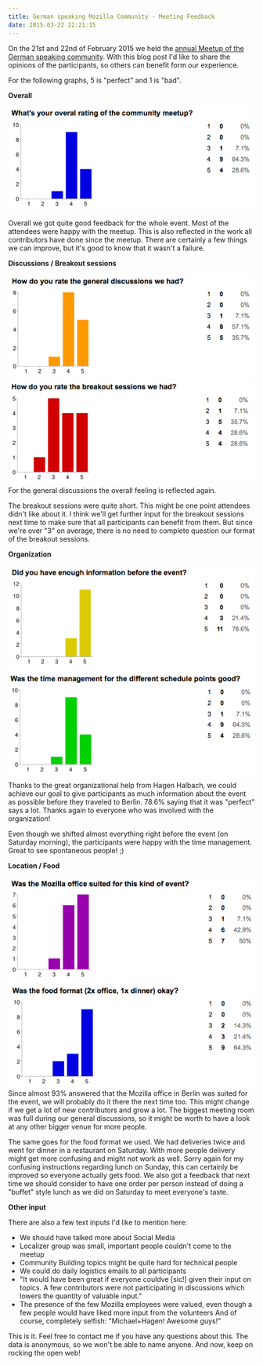 ```yaml
---
title: German speaking Mozilla Community - Meeting Feedback
date: 2015-03-22 22:21:15
---
```


On the 21st and 22nd of February 2015 we held the [annual Meetup of the German speaking community](http://www.michaelkohler.info/2015/mozilla-german-speaking-community-meetup-2015-day1). With this blog post I'd like to share the opinions of the participants, so others can benefit form our experience.

For the following graphs, 5 is "perfect" and 1 is "bad".

**Overall**

[![Screen Shot 2015-03-22 at 20.51.43](/images/2015/03/Screen-Shot-2015-03-22-at-20.51.43.png)](/images/2015/03/Screen-Shot-2015-03-22-at-20.51.43.png)

Overall we got quite good feedback for the whole event. Most of the attendees were happy with the meetup. This is also reflected in the work all contributors have done since the meetup. There are certainly a few things we can improve, but it's good to know that it wasn't a failure.

**Discussions / Breakout sessions**

[![Screen Shot 2015-03-22 at 20.57.41](/images/2015/03/Screen-Shot-2015-03-22-at-20.57.41.png)](/images/2015/03/Screen-Shot-2015-03-22-at-20.57.41.png)[![Screen Shot 2015-03-22 at 20.57.49](/images/2015/03/Screen-Shot-2015-03-22-at-20.57.49.png)](/images/2015/03/Screen-Shot-2015-03-22-at-20.57.49.png)For the general discussions the overall feeling is reflected again.

The breakout sessions were quite short. This might be one point attendees didn't like about it. I think we'll get further input for the breakout sessions next time to make sure that all participants can benefit from them. But since we're over "3" on average, there is no need to complete question our format of the breakout sessions.

**Organization**

[![Screen Shot 2015-03-22 at 21.00.55](/images/2015/03/Screen-Shot-2015-03-22-at-21.00.55.png)](/images/2015/03/Screen-Shot-2015-03-22-at-21.00.55.png) [![Screen Shot 2015-03-22 at 21.01.00](/images/2015/03/Screen-Shot-2015-03-22-at-21.01.00.png)](/images/2015/03/Screen-Shot-2015-03-22-at-21.01.00.png)Thanks to the great organizational help from Hagen Halbach, we could achieve our goal to give participants as much information about the event as possible before they traveled to Berlin. 78.6% saying that it was "perfect" says a lot. Thanks again to everyone who was involved with the organization!

Even though we shifted almost everything right before the event (on Saturday morning), the participants were happy with the time management. Great to see spontaneous people! ;)

**Location / Food**

[![Screen Shot 2015-03-22 at 21.08.45](/images/2015/03/Screen-Shot-2015-03-22-at-21.08.45.png)](/images/2015/03/Screen-Shot-2015-03-22-at-21.08.45.png) [![Screen Shot 2015-03-22 at 21.08.52](/images/2015/03/Screen-Shot-2015-03-22-at-21.08.52.png)](/images/2015/03/Screen-Shot-2015-03-22-at-21.08.52.png)Since almost 93% answered that the Mozilla office in Berlin was suited for the event, we will probably do it there the next time too. This might change if we get a lot of new contributors and grow a lot. The biggest meeting room was full during our general discussions, so it might be worth to have a look at any other bigger venue for more people.

The same goes for the food format we used. We had deliveries twice and went for dinner in a restaurant on Saturday. With more people delivery might get more confusing and might not work as well. Sorry again for my confusing instructions regarding lunch on Sunday, this can certainly be improved so everyone actually gets food. We also got a feedback that next time we should consider to have one order per person instead of doing a "buffet" style lunch as we did on Saturday to meet everyone's taste.

**Other input**

There are also a few text inputs I'd like to mention here:

*   We should have talked more about Social Media
*   Localizer group was small, important people couldn't come to the meetup
*   Community Building topics might be quite hard for technical people
*   We could do daily logistics emails to all participants
*   "It would have been great if everyone couldve [sic!] given their input on topics. A few contributors were not participating in discussions which lowers the quantity of valuable input."
*   The presence of the few Mozilla employees were valued, even though a few people would have liked more input from the volunteers
And of course, completely selfish: "Michael+Hagen! Awesome guys!"

This is it. Feel free to contact me if you have any questions about this. The data is anonymous, so we won't be able to name anyone. And now, keep on rocking the open web!
